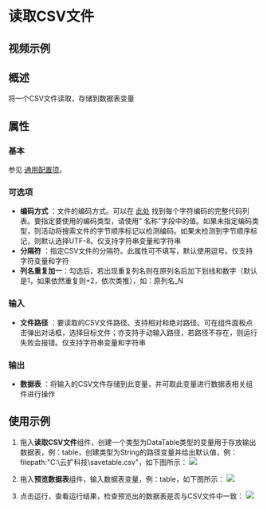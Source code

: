 # 读取CSV文件

## 视频示例

## 概述

将一个CSV文件读取，存储到数据表变量

## 属性

### 基本

参见 [通用配置项](../Appendix/CommonConfigurationItems.md)。

### 可选项

- **编码方式** ：文件的编码方式。可以在 [此处](../Appendix/Encoding.md) 找到每个字符编码的完整代码列表。要指定要使用的编码类型，请使用&quot; 名称&quot;字段中的值。如果未指定编码类型，则活动将搜索文件的字节顺序标记以检测编码。如果未检测到字节顺序标记，则默认选择UTF-8。仅支持字符串变量和字符串
- **分隔符** ：指定CSV文件的分隔符。此属性可不填写，默认使用逗号。仅支持字符变量和字符
- **列名重复加一**：勾选后，若出现重复列名则在原列名后加下划线和数字（默认是1，如果依然重复则+2，依次类推），如：原列名_N

### 输入

- **文件路径** ：要读取的CSV文件路径。支持相对和绝对路径。可在组件面板点击弹出对话框，选择目标文件；亦支持手动输入路径，若路径不存在，则运行失败会报错。仅支持字符串变量和字符串

### 输出

- **数据表** ：将输入的CSV文件存储到此变量，并可取此变量进行数据表相关组件进行操作

## 使用示例

1. 拖入**读取CSV文件**组件，创建一个类型为DataTable类型的变量用于存放输出数据表，例：table，创建类型为String的路径变量并给出默认值，例：filepath:"C:\云扩科技\savetable.csv"，如下图所示：
![](https://docimages.blob.core.chinacloudapi.cn/images/Activities/ReadCSV20201229.png)

3. 拖入**预览数据表**组件，输入数据表变量，例：table，如下图所示：
![](https://docimages.blob.core.chinacloudapi.cn/images/Activities/ReadCSV2020122902.png)

4. 点击运行，查看运行结果，检查预览出的数据表是否与CSV文件中一致：
![](https://docimages.blob.core.chinacloudapi.cn/images/Activities/ReadCSV2020122903.png)